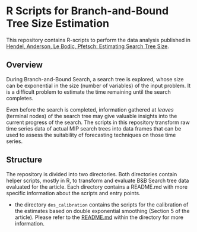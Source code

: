 # R Scripts for Branch-and-Bound Tree Size Estimation

This repository contains R-scripts to perform the data analysis
published in [Hendel, Anderson, Le Bodic, Pfetsch: Estimating Search Tree Size](https://opus4.kobv.de/opus4-zib/frontdoor/index/index/docId/7814).

## Overview

During Branch-and-Bound Search, a search tree is explored, whose size can be
exponential in the size (number of variables) of the input problem. It is a
difficult problem to estimate the time remaining until the search completes.

Even before the search is completed, information gathered at *leaves* (terminal
nodes) of the search tree may give valuable insights into the current progress
of the search. The scripts in this repository transform raw time series data of
actual MIP search trees into data frames that can be used to assess the
suitability of forecasting techniques on those time series.

## Structure

The repository is divided into two directories. Both directories contain helper scripts, mostly in R,
to transform and evaluate B&B Search tree data evaluated for the article.
Each directory contains a README.md with more specific information about the scripts and entry points.

* the directory `des_calibration` contains the scripts for the calibration of
  the estimates based on double exponential smoothing (Section 5 of the article).
  Please refer to the [README.md](des_calibration/README.md) within the directory for more information.
